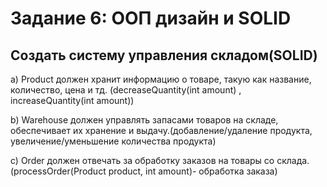 # Задание 6: ООП дизайн и SOLID

## Создать систему управления складом(SOLID)

a) Product должен хранит информацию о товаре, такую как название, количество, цена и тд. (decreaseQuantity(int amount) , increaseQuantity(int amount))

b) Warehouse должен управлять запасами товаров на складе, обеспечивает их хранение и выдачу.(добавление/удаление продукта, увеличение/уменьшение количества продукта)

c) Order должен отвечать за обработку заказов на товары со склада. (processOrder(Product product, int amount)- обработка заказа)


